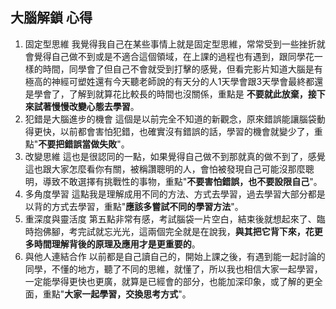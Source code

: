 ## 大腦解鎖 心得
1. 固定型思維  我覺得我自己在某些事情上就是固定型思維，常常受到一些挫折就會覺得自己做不到或是不適合這個領域，在上課的過程也有遇到，跟同學花一樣的時間，同學會了但自己不會就受到打擊的感覺，但看完影片知道大腦是有極高的神經可塑姓還有今天聽老師說的有天分的人1天學會跟3天學會最終都還是學會了，了解到就算花比較長的時間也沒關係，重點是 __不要就此放棄，接下來試著慢慢改變心態去學習__。   
1. 犯錯是大腦進步的機會  這個是以前完全不知道的新觀念，原來錯誤能讓腦袋動得更快，以前都會害怕犯錯，也確實沒有錯誤的話，學習的機會就變少了，重點"**不要把錯誤當做失敗**"。   
1. 改變思維  這也是很認同的一點，如果覺得自己做不到那就真的做不到了，感覺這也跟大家怎麼看你有關，被稱讚聰明的人，會怕被發現自己可能沒那麼聰明，導致不敢選擇有挑戰性的事物，重點"__不要害怕錯誤，也不要設限自己__"。   
1. 多角度學習  這點我是理解成用不同的方法、方式去學習，過去學習大部分都是以背的方式去學習，重點"**應該多嘗試不同的學習方法**"。   
1. 重深度與靈活度  第五點非常有感，考試腦袋一片空白，結束後就想起來了、臨時抱佛腳，考完試就忘光光，這兩個完全就是在說我，**與其把它背下來，花更多時間理解背後的原理及應用才是更重要的**。   
1. 與他人連結合作  以前都是自己讀自己的，開始上課之後，有遇到能一起討論的同學，不懂的地方，聽了不同的思維，就懂了，所以我也相信大家一起學習，一定能學得更快也更廣，就算是已經會的部分，也能加深印象，或了解的更全面，重點"__大家一起學習，交換思考方式__"。